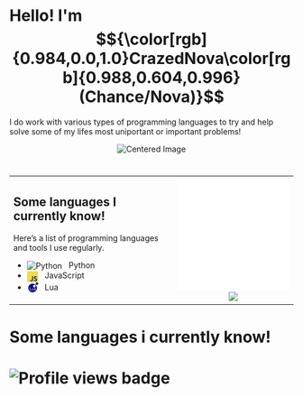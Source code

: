 

<!---Colorable text --->


# Hello! I'm $${\color[rgb]{0.984,0.0,1.0}CrazedNova\color[rgb]{0.988,0.604,0.996}(Chance/Nova)}$$
I do work with various types of programming languages to try and help solve some of my lifes most uniportant or important problems!
<div style="text-align: center;">
  <img src="https://media.discordapp.net/attachments/975865507653759007/1403407255776264232/IMG_1754.png?ex=6897705b&is=68961edb&hm=7325407ff3dc7ccbf41579671030c7408358c322937e918f6f11ac89050fc9a5&=&format=webp&quality=lossless&width=1269&height=153" alt="Centered Image">
</div>

#
<table width="100%">
  <tr>
    <td valign="middle" style="padding-right: 10px;">
      <h2>Some languages I currently know!</h2>
      <p>Here’s a list of programming languages and tools I use regularly.</p>
      <ul>
        <li>
          <img src="https://upload.wikimedia.org/wikipedia/commons/c/c3/Python-logo-notext.svg" alt="Python" height="20" style="vertical-align: middle; margin-right: 8px;" />
          Python
        </li>
        <li>
          <img src="https://raw.githubusercontent.com/devicons/devicon/master/icons/javascript/javascript-original.svg" alt="JavaScript" height="20" style="vertical-align: middle; margin-right: 8px;" />
          JavaScript
        </li>
        <li>
          <img src="https://raw.githubusercontent.com/devicons/devicon/master/icons/lua/lua-original.svg" alt="Lua" height="20" style="vertical-align: middle; margin-right: 8px;" />
          Lua
        </li>
        <!-- Add more languages as you want -->
      </ul>
    </td>
    <td width="200" align="center" valign="middle">
      <img src="https://raw.githubusercontent.com/CrazedNova/CrazedNova/refs/heads/main/download.svg" height="200" />
      <img height="200" src="https://cdn.discordapp.com/emojis/827964533792440421.gif" />
    </td>
  </tr>
</table>



# Some languages i currently know!

<!--- Display profile views --->
<h1 align="left">
  <img src="https://komarev.com/ghpvc/?username=CrazedNova&style=for-the-badge&color=fa00c4" alt="Profile views badge">
</h1>
